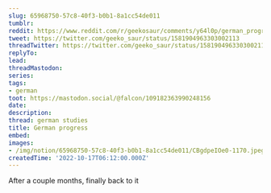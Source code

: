 ```yaml
---
slug: 65968750-57c8-40f3-b0b1-8a1cc54de011
tumblr:
reddit: https://www.reddit.com/r/geekosaur/comments/y64l0p/german_progress/
tweet: https://twitter.com/geeko_saur/status/1581904963303002113
threadTwitter: https://twitter.com/geeko_saur/status/1581904963303002113
replyTo:
lead:
threadMastodon:
series:
tags:
- german
toot: https://mastodon.social/@falcon/109182363990248156
date:
description:
thread: german studies
title: German progress
embed:
images:
- /img/notion/65968750-57c8-40f3-b0b1-8a1cc54de011/CBgdpeIOe0-1170.jpeg
createdTime: '2022-10-17T06:12:00.000Z'
---
```


After a couple months, finally back to it